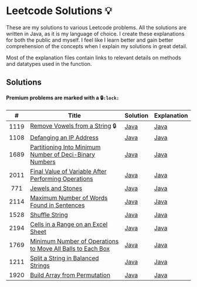 # Leetcode Solutions :bulb:
These are my solutions to various Leetcode problems. All the solutions are written in Java, as it is my language of choice. 
I create these explanations for both the public and myself. I feel like I learn better and gain better comprehension of the concepts when I explain my solutions in great detail.

Most of the explanation files contain links to relevant details on methods and datatypes used in the function.

## Solutions

#### Premium problems are marked with a :lock:`:lock:`
|  #   | Title                                                                                                                                                   | Solution                                                                                | Explanation                                                                           |
|:----:|---------------------------------------------------------------------------------------------------------------------------------------------------------|-----------------------------------------------------------------------------------------|---------------------------------------------------------------------------------------|
| 1119 | [Remove Vowels from a String](https://leetcode.com/problems/remove-vowels-from-a-string/) :lock:                                                        | [Java](src/Strings/RemoveVowels/RemoveVowels.java)                                      | [Java](src/Strings/RemoveVowels/RemoveVowels.md)                                      |
| 1108 | [Defanging an IP Address](https://leetcode.com/problems/defanging-an-ip-address/)                                                                       | [Java](src/Strings/DefangIPAddress/DefangIPAddr.java)                                   | [Java](src/Strings/DefangIPAddress/DefangIPAddr.md)                                   |
| 1689 | [Partitioning Into Minimum Number of Deci-Binary Numbers](https://leetcode.com/problems/partitioning-into-minimum-number-of-deci-binary-numbers/)       | [Java](src/Strings/PartitioningMinDeciBinary/MinPartitions.java)                        | [Java](src/Strings/PartitioningMinDeciBinary/MinPartitions.md)                        |
| 2011 | [Final Value of Variable After Performing Operations](https://leetcode.com/problems/final-value-of-variable-after-performing-operations/)               | [Java](src/Strings/FinalValueAfterOperations/FinalValueAfterOperations.java)            | [Java](src/Strings/FinalValueAfterOperations/FinalValueAfterOperations.md)            |
| 771  | [Jewels and Stones](https://leetcode.com/problems/jewels-and-stones)                                                                                    | [Java](src/Strings/JewelsAndStones/NumJewelsInStones.java)                              | [Java](src/Strings/JewelsAndStones/NumJewelsInStones.md)                              |
| 2114 | [Maximum Number of Words Found in Sentences](https://leetcode.com/problems/maximum-number-of-words-found-in-sentences/)                                 | [Java](src/Strings/MaximumNumberOfWordsFoundInSentences/MostWordsFound.java)            | [Java](src/Strings/MaximumNumberOfWordsFoundInSentences/MostWordsFound.md)            |
| 1528 | [Shuffle String](https://leetcode.com/problems/shuffle-string/)                                                                                         | [Java](src/Strings/ShuffleString/RestoreString.java)                                    | [Java](src/Strings/ShuffleString/RestoreString.md)                                    |
| 2194 | [Cells in a Range on an Excel Sheet](https://leetcode.com/problems/cells-in-a-range-on-an-excel-sheet/)                                                 | [Java](src/Strings/CellsInARangeOnAnExcelSheet/CellsInRange.java)                       | [Java](src/Strings/CellsInARangeOnAnExcelSheet/CellsInRange.md)                       |
| 1769 | [Minimum Number of Operations to Move All Balls to Each Box](https://leetcode.com/problems/minimum-number-of-operations-to-move-all-balls-to-each-box/) | [Java](src/Strings/MinimumNumberOfOperationsToMoveAllBallsToEachBox/MinOperations.java) | [Java](src/Strings/MinimumNumberOfOperationsToMoveAllBallsToEachBox/MinOperations.md) |   
| 1211 | [Split a String in Balanced Strings](https://leetcode.com/problems/split-a-string-in-balanced-strings/)                                                 | [Java](src/Strings/SplitAStringInBalancedStrings/BalancedStringSplit.java)              | [Java](src/Strings/SplitAStringInBalancedStrings/BalancedStringSplit.md)              |
| 1920 | [Build Array from Permutation](https://leetcode.com/problems/build-array-from-permutation/)                                                             | [Java](src/Arrays/BuildArrayFromPermutation/BuildArray.java)                            | [Java](src/Arrays/BuildArrayFromPermutation/BuildArray.md)                            |